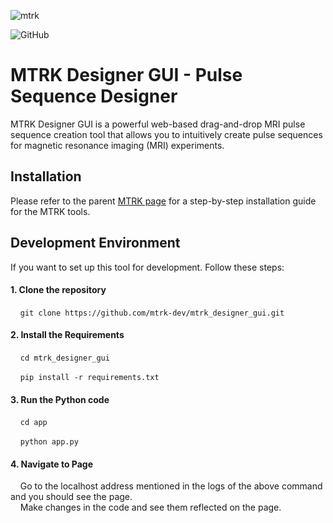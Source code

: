 ![mtrk](/app/static/mtrk_icon.ico)

![GitHub](https://img.shields.io/github/license/mtrk-dev/mtrk_designer_gui?color=%23c3ab8b)

# MTRK Designer GUI -  Pulse Sequence Designer

MTRK Designer GUI is a powerful web-based drag-and-drop MRI pulse sequence creation tool that allows you to intuitively create pulse sequences for magnetic resonance imaging (MRI) experiments.

## Installation

Please refer to the parent [MTRK page](https://github.com/mtrk-dev#installation) for a step-by-step installation guide for the MTRK tools.

## Development Environment

If you want to set up this tool for development. Follow these steps:

#### 1. Clone the repository
&nbsp; &nbsp; `git clone https://github.com/mtrk-dev/mtrk_designer_gui.git`

#### 2. Install the Requirements
&nbsp; &nbsp; `cd mtrk_designer_gui`

&nbsp; &nbsp; `pip install -r requirements.txt`

#### 3. Run the Python code

&nbsp; &nbsp; `cd app`

&nbsp; &nbsp; `python app.py`

#### 4. Navigate to Page

&nbsp; &nbsp; Go to the localhost address mentioned in the logs of the above command and you should see the page. \
&nbsp; &nbsp; Make changes in the code and see them reflected on the page.


